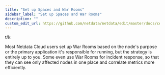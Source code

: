 ```yaml
---
title: "Set up Spaces and War Rooms"
sidebar_label: "Set up Spaces and War Rooms"
description: ""
custom_edit_url: https://github.com/netdata/netdata/edit/master/docs/configure/space-war-rooms.md
---
```




t/k


Most Netdata Cloud users set up War Rooms based on the node's purpose or the primary application it's responsible for
running, but the strategy is entirely up to you. Some even use War Rooms for incident response, so that they can see
only affected nodes in one place and correlate metrics more efficiently.